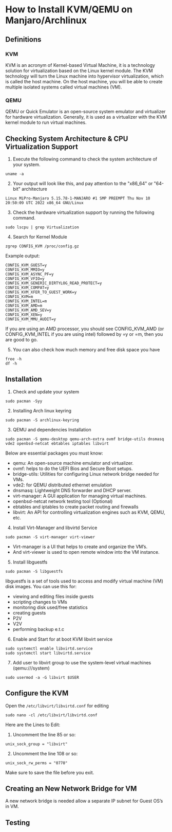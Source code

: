 # How to Install KVM/QEMU on Manjaro/Archlinux


## Definitions

### KVM

KVM is an acronym of Kernel-based Virtual Machine, it is a technology solution for virtualization based on the Linux kernel module.
The KVM technology will turn the Linux machine into hypervisor virtualization, which is called the host machine. On the host machine, you will be able to create multiple isolated systems called virtual machines (VM). 


### QEMU

QEMU or Quick Emulator is an open-source system emulator and virtualizer for hardware virtualization. Generally, it is used as a virtualizer with the KVM kernel module to run virtual machines. 


## Checking System Architecture & CPU Virtualization Support

1. Execute the following command to check the system architecture of your system.

```
uname -a
```

2. Your output will look like this, and pay attention to the "x86_64" or "64-bit" architecture

```
Linux MiPro-Manjaro 5.15.78-1-MANJARO #1 SMP PREEMPT Thu Nov 10 20:50:09 UTC 2022 x86_64 GNU/Linux
```

3. Check the hardware virtualization support by running the following command.

```
sudo lscpu | grep Virtualization
```

4. Search for Kernel Module

```
zgrep CONFIG_KVM /proc/config.gz
```
Example output:
```
CONFIG_KVM_GUEST=y
CONFIG_KVM_MMIO=y
CONFIG_KVM_ASYNC_PF=y
CONFIG_KVM_VFIO=y
CONFIG_KVM_GENERIC_DIRTYLOG_READ_PROTECT=y
CONFIG_KVM_COMPAT=y
CONFIG_KVM_XFER_TO_GUEST_WORK=y
CONFIG_KVM=m
CONFIG_KVM_INTEL=m
CONFIG_KVM_AMD=m
CONFIG_KVM_AMD_SEV=y
CONFIG_KVM_XEN=y
CONFIG_KVM_MMU_AUDIT=y
```
If you are using an AMD processor, you should see CONFIG_KVM_AMD (or CONFIG_KVM_INTEL if you are using intel) followed by =y or =m, then you are good to go.

5. You can also check how much memory and free disk space you have

```
free -h
df -h
```


## Installation

1. Check and update your system

```
sudo pacman -Syy
```

2. Installing Arch linux keyring

```
sudo pacman -S archlinux-keyring
```

3. QEMU and dependencies Installation

```
sudo pacman -S qemu-desktop qemu-arch-extra ovmf bridge-utils dnsmasq vde2 openbsd-netcat ebtables iptables libvirt
```

Below are essential packages you must know:

- qemu: An open-source machine emulator and virtualizer.
- ovmf: helps to do the UEFI Bios and Secure Boot setups.
- bridge-utils: Utilities for configuring Linux network bridge needed for VMs.
- vde2: for QEMU distributed ethernet emulation
- dnsmasq: Lightweight DNS forwarder and DHCP server.
- virt-manager: A GUI application for managing virtual machines.
- openbsd-netcat network testing tool (Optional)
- ebtables and iptables to create packet routing and firewalls
- libvirt: An API for controlling virtualization engines such as KVM, QEMU, etc.



4. Install Virt-Manager and libvirtd Service

```
sudo pacman -S virt-manager virt-viewer
```

- Virt-manager is a UI that helps to create and organize the VM’s. 
- And virt-viewer is used to open remote window into the VM instance.


5. Install libguestfs

```
sudo pacman -S libguestfs
```

libguestfs is a set of tools used to access and modify virtual machine (VM) disk images. You can use this for:
- viewing and editing files inside guests
- scripting changes to VMs
- monitoring disk used/free statistics
- creating guests
- P2V
- V2V
- performing backup e.t.c


6. Enable and Start for at boot KVM libvirt service

```
sudo systemctl enable libvirtd.service
sudo systemctl start libvirtd.service
```

7. Add user to libvirt group to use the system-level virtual machines (qemu:///system)

```
sudo usermod -a -G libvirt $USER
```


## Configure the KVM

Open the ```/etc/libvirt/libvirtd.conf``` for editing

```
sudo nano -cl /etc/libvirt/libvirtd.conf
```

Here are the Lines to Edit:

1. Uncomment the line 85 or so:
```
unix_sock_group = "libvirt"
```

2. Uncomment the line 108 or so:
```
unix_sock_rw_perms = "0770" 
```

Make sure to save the file before you exit.


## Creating an New Network Bridge for VM

A new network bridge is needed allow a separate IP subnet for Guest OS’s in VM.



## Testing